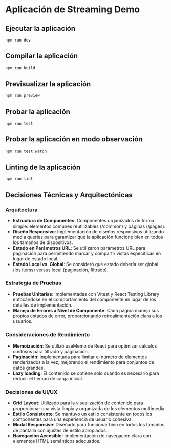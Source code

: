 # Aplicación de Streaming Demo

## Ejecutar la aplicación

```bash
npm run dev
```

## Compilar la aplicación

```bash
npm run build
```

## Previsualizar la aplicación

```bash
npm run preview
```

## Probar la aplicación

```bash
npm run test
```

## Probar la aplicación en modo observación

```bash
npm run test:watch
```

## Linting de la aplicación

```bash
npm run lint
```

## Decisiones Técnicas y Arquitectónicas

### Arquitectura
- **Estructura de Componentes**: Componentes organizados de forma simple: elementos comunes reutilizables (/common) y páginas (/pages).
- **Diseño Responsivo**: Implementación de diseños responsivos utilizando media queries para garantizar que la aplicación funcione bien en todos los tamaños de dispositivos.
- **Estado en Parámetros URL**: Se utilizaron parámetros URL para paginación para permitiendo marcar y compartir vistas específicas en lugar de estado local.
- **Estado Local vs. Global**: Se consideró qué estado debería ser global (los items) versus local (paginación, filtrado).

### Estrategia de Pruebas
- **Pruebas Unitarias**: Implementadas con Vitest y React Testing Library enfocándose en el comportamiento del componente en lugar de los detalles de implementación.
- **Manejo de Errores a Nivel de Componente**: Cada página maneja sus propios estados de error, proporcionando retroalimentación clara a los usuarios.

### Consideraciones de Rendimiento
- **Memoización**: Se utilizó useMemo de React para optimizar cálculos costosos para filtrado y paginación.
- **Paginación**: Implementada para limitar el número de elementos renderizados a la vez, mejorando el rendimiento para conjuntos de datos grandes.
- **Lazy loading**: El contenido se obtiene solo cuando es necesario para reducir el tiempo de carga inicial.

### Decisiones de UI/UX
- **Grid Layout**: Utilizado para la visualización de contenido para proporcionar una vista limpia y organizada de los elementos multimedia.
- **Estilo Consistente**: Se mantuvo un estilo consistente en todos los componentes para una experiencia de usuario cohesiva.
- **Modal Responsive**: Diseñado para funcionar bien en todos los tamaños de pantalla con ajustes de estilo apropiados.
- **Navegación Accesible**: Implementación de navegación clara con elementos HTML semánticos adecuados.
